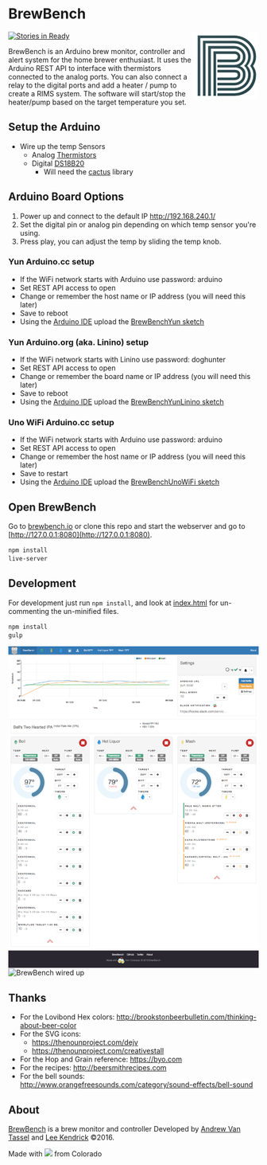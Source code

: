 # BrewBench

<img src="img/brewbench-logo.png?raw=true" alt="BrewBench logo" title="BrewBench" align="right" />

[![Stories in Ready](https://badge.waffle.io/BrewBench/web-controller.png?label=ready&title=Ready)](https://waffle.io/BrewBench/web-controller)

BrewBench is an Arduino brew monitor, controller and alert system for the home brewer enthusiast.  It uses the Arduino REST API to interface with thermistors connected to the analog ports.  You can also connect a relay to the digital ports and add a heater / pump to create a RIMS system.  The software will start/stop the heater/pump based on the target temperature you set.

## Setup the Arduino

* Wire up the temp Sensors
  * Analog [Thermistors](https://learn.adafruit.com/thermistor/using-a-thermistor)
  * Digital [DS18B20](https://www.adafruit.com/product/381)
    * Will need the [cactus](http://static.cactus.io/downloads/library/ds18b20/cactus_io_DS18B20.zip) library

## Arduino Board Options

1. Power up and connect to the default IP http://192.168.240.1/
1. Set the digital pin or analog pin depending on which temp sensor you're using.
1. Press play, you can adjust the temp by sliding the temp knob.

### Yun Arduino.cc setup
  * If the WiFi network starts with Arduino use password: arduino
  * Set REST API access to open
  * Change or remember the host name or IP address (you will need this later)
  * Save to reboot
  * Using the [Arduino IDE](https://www.arduino.cc/en/Main/Software) upload the [BrewBenchYun sketch](arduino/BrewBenchYun/BrewBenchYun.ino)

### Yun Arduino.org (aka. Linino) setup
  * If the WiFi network starts with Linino use password: doghunter
  * Set REST API access to open
  * Change or remember the board name or IP address (you will need this later)
  * Save to reboot
  * Using the [Arduino IDE](https://www.arduino.cc/en/Main/Software) upload the [BrewBenchYunLinino sketch](arduino/BrewBenchYunLinino/BrewBenchYunLinino.ino)

### Uno WiFi Arduino.cc setup
  * If the WiFi network starts with Arduino use password: arduino
  * Set REST API access to open
  * Change or remember the host name or IP address (you will need this later)
  * Save to restart
  * Using the [Arduino IDE](https://www.arduino.cc/en/Main/Software) upload the [BrewBenchUnoWiFi sketch](arduino/BrewBenchUnoWiFi/BrewBenchUnoWiFi.ino)

## Open BrewBench

Go to [brewbench.io](http://brewbench.io) or clone this repo and start the webserver and go to [http://127.0.0.1:8080](http://127.0.0.1:8080).

```sh
npm install
live-server
```

## Development

For development just run `npm install`, and look at [index.html](index.html) for un-commenting the un-minified files.

```sh
npm install
gulp
```

<img src="img/screenshot-desktop.png?raw=true" alt="BrewBench screenshot" align="center" />

<img src="img/brewbench-wiredup.jpg?raw=true" alt="BrewBench wired up" align="center" />

## Thanks

* For the Lovibond Hex colors: http://brookstonbeerbulletin.com/thinking-about-beer-color
* For the SVG icons:
  * https://thenounproject.com/dejv
  * https://thenounproject.com/creativestall
* For the Hop and Grain reference: https://byo.com
* For the recipes: http://beersmithrecipes.com
* For the bell sounds: http://www.orangefreesounds.com/category/sound-effects/bell-sound

## About

[BrewBench](//brewbench.co) is a brew monitor and controller Developed by [Andrew Van Tassel](//www.andrewvantassel.com) and [Lee Kendrick](http://www.leekendrick.info) &copy;2016.

Made with <img src="img/beer.png" width="45"> from Colorado
